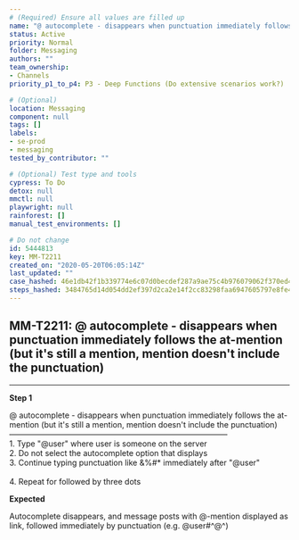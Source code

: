 ```yaml
---
# (Required) Ensure all values are filled up
name: "@ autocomplete - disappears when punctuation immediately follows the at-mention (but it's still a mention, mention doesn't include the punctuation)"
status: Active
priority: Normal
folder: Messaging
authors: ""
team_ownership: 
- Channels
priority_p1_to_p4: P3 - Deep Functions (Do extensive scenarios work?)

# (Optional)
location: Messaging
component: null
tags: []
labels: 
- se-prod
- messaging
tested_by_contributor: ""

# (Optional) Test type and tools
cypress: To Do
detox: null
mmctl: null
playwright: null
rainforest: []
manual_test_environments: []

# Do not change
id: 5444813
key: MM-T2211
created_on: "2020-05-20T06:05:14Z"
last_updated: ""
case_hashed: 46e1db42f1b339774e6c07d0becdef287a9ae75c4b976079062f370ed44f82776894b43625585474555c9e10917ef8d8
steps_hashed: 3484765d14d054dd2ef397d2ca2e14f2cc83298faa6947605797e8fe44ce966ba2d915e79feea0efba31ed5c697b7441
---
```


<!-- (Auto-generated) Based on frontmatter's "key" and "name" -->

## MM-T2211: @ autocomplete - disappears when punctuation immediately follows the at-mention (but it's still a mention, mention doesn't include the punctuation)

---

**Step 1**

@ autocomplete - disappears when punctuation immediately follows the at-mention (but it's still a mention, mention doesn't include the punctuation)\
————————————————————————————\
1\. Type "@user" where user is someone on the server\
2\. Do not select the autocomplete option that displays\
3\. Continue typing punctuation like &%#\* immediately after "@user"\
\
4\. Repeat for followed by three dots

**Expected**

Autocomplete disappears, and message posts with @-mention displayed as link, followed immediately by punctuation (e.g. @user#^@^)
